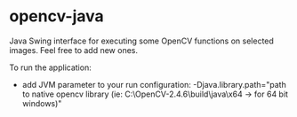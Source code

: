 # opencv-java
Java Swing interface for executing some OpenCV functions on selected images. Feel free to add new ones.

To run the application:

- add JVM parameter to your run configuration: -Djava.library.path="path to native opencv library (ie: C:\OpenCV-2.4.6\build\java\x64 -> for 64 bit windows)"